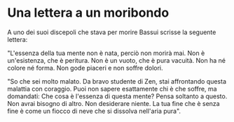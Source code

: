 # Una lettera a un moribondo

A uno dei suoi discepoli che stava per morire Bassui scrisse la seguente lettera:

"L'essenza della tua mente non è nata, perciò non morirà mai. Non è un'esistenza, che è peritura. Non è un vuoto, che è pura vacuità. Non ha né colore né forma. Non gode piaceri e non soffre dolori.

"So che sei molto malato. Da bravo studente di Zen, stai affrontando questa malattia con coraggio. Puoi non sapere esattamente chi è che soffre, ma domandati: Che cosa è l'essenza di questa mente? Pensa soltanto a questo. Non avrai bisogno di altro. Non desiderare niente. La tua fine che è senza fine è come un fiocco di neve che si dissolva nell'aria pura".